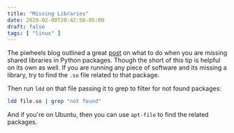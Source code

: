 ```yaml
---
title: "Missing Libraries"
date: 2020-02-08T20:42:50-05:00
draft: false
tags: [ "linux" ]
---
```


The piwheels blog outlined a great [post](https://blog.piwheels.org/how-to-work-out-the-missing-dependencies-for-a-python-package/) on what to do when you are missing shared libraries in Python packages. Though the short of this tip is helpful on its own as well. If you are running any piece of software and its missing a library, try to find the `.so` file related to that package.

Then run `ldd` on that file passing it to grep to filter for not found packages:

```bash
ldd file.so | grep "not found"
```

And if you're on Ubuntu, then you can use `apt-file` to find the related packages.

